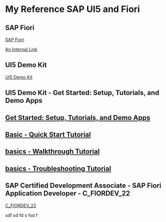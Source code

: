 # My Reference SAP UI5 and Fiori


## SAP Fiori
[SAP Fiori](https://community.sap.com/topics/fiori)

[An Internal Link](/guides/content/editing-an-existing-page)


## UI5 Demo Kit
[UI5 Demo Kit](https://ui5.sap.com//#/)


## UI5 Demo Kit - Get Started: Setup, Tutorials, and Demo Apps
[Get Started: Setup, Tutorials, and Demo Apps](https://ui5.sap.com//sdk#/topic/8b49fc198bf04b2d9800fc37fecbb218.html)
-
[Basic - Quick Start Tutorial](https://ui5.sap.com//sdk#/topic/592f36fd077b45349a67dcb3efb46ab1.html)
-
[basics - Walkthrough Tutorial](https://ui5.sap.com//sdk#/topic/3da5f4be63264db99f2e5b04c5e853db.html)
-
[basics - Troubleshooting Tutorial](https://ui5.sap.com//sdk#/topic/5661952e72df471b932eddc10350c081.html)
-


## SAP Certified Development Associate - SAP Fiori Application Developer - C_FIORDEV_22
[C_FIORDEV_22](https://training.sap.com/certification/c_fiordev_22-sap-certified-development-associate---sap-fiori-application-developer-g/)






sdf
sd
fd
s
fsd
f









